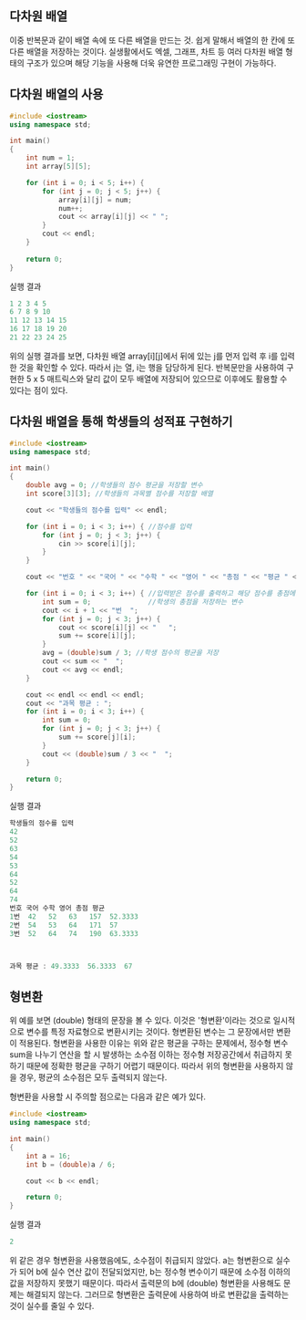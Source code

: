 ## 다차원 배열
이중 반복문과 같이 배열 속에 또 다른 배열을 만드는 것. 쉽게 말해서 배열의 한 칸에 또 다른 배열을 저장하는 것이다. 실생활에서도 엑셀, 그래프, 차트 등 여러 다차원 배열 형태의 구조가 있으며
해당 기능을 사용해 더욱 유연한 프로그래밍 구현이 가능하다.

## 다차원 배열의 사용
```c++
#include <iostream>
using namespace std;

int main()
{
    int num = 1;
    int array[5][5];

    for (int i = 0; i < 5; i++) {
        for (int j = 0; j < 5; j++) {
            array[i][j] = num;
            num++;
            cout << array[i][j] << " ";
        }
        cout << endl;
    }
 
    return 0;
}
```
실행 결과
```c++
1 2 3 4 5
6 7 8 9 10
11 12 13 14 15
16 17 18 19 20
21 22 23 24 25
```
위의 실행 결과를 보면, 다차원 배열 array[i][j]에서 뒤에 있는 j를 먼저 입력 후 i를 입력한 것을 확인할 수 있다. 따라서 j는 열, i는 행을 담당하게 된다. 반복문만을 사용하여 구현한
5 x 5 매트릭스와 달리 값이 모두 배열에 저장되어 있으므로 이후에도 활용할 수 있다는 점이 있다. 

## 다차원 배열을 통해 학생들의 성적표 구현하기
```c++
#include <iostream>
using namespace std;

int main()
{
    double avg = 0; //학생들의 점수 평균을 저장할 변수
    int score[3][3]; //학생들의 과목별 점수를 저장할 배열

    cout << "학생들의 점수를 입력" << endl;

    for (int i = 0; i < 3; i++) { //점수를 입력
        for (int j = 0; j < 3; j++) {
            cin >> score[i][j];
        }
    }

    cout << "번호 " << "국어 " << "수학 " << "영어 " << "총점 " << "평균 " << endl;

    for (int i = 0; i < 3; i++) { //입력받은 점수를 출력하고 해당 점수를 총점에 더함
        int sum = 0;              //학생의 총점을 저장하는 변수
        cout << i + 1 << "번  ";
        for (int j = 0; j < 3; j++) {
            cout << score[i][j] << "   ";
            sum += score[i][j];
        }
        avg = (double)sum / 3; //학생 점수의 평균을 저장
        cout << sum << "  ";
        cout << avg << endl;
    }

    cout << endl << endl << endl;
    cout << "과목 평균 : ";
    for (int i = 0; i < 3; i++) {
        int sum = 0;
        for (int j = 0; j < 3; j++) {
            sum += score[j][i];
        }
        cout << (double)sum / 3 << "  ";
    }

    return 0;
}
```
실행 결과
```c++
학생들의 점수를 입력
42
52
63
54
53
64
52
64
74
번호 국어 수학 영어 총점 평균
1번  42   52   63   157  52.3333
2번  54   53   64   171  57
3번  52   64   74   190  63.3333



과목 평균 : 49.3333  56.3333  67
```
## 형변환
위 예를 보면 (double) 형태의 문장을 볼 수 있다. 이것은 '형변환'이라는 것으로 일시적으로 변수를 특정 자료형으로 변환시키는 것이다. 형변환된 변수는 그 문장에서만 변환이 적용된다.
형변환을 사용한 이유는 위와 같은 평균을 구하는 문제에서, 정수형 변수 sum을 나누기 연산을 할 시 발생하는 소수점 이하는 정수형 저장공간에서 취급하지 못하기 때문에 정확한 평균을 구하기
어렵기 때문이다. 따라서 위의 형변환을 사용하지 않을 경우, 평균의 소수점은 모두 출력되지 않는다.

형변환을 사용할 시 주의할 점으로는 다음과 같은 예가 있다.
```c++
#include <iostream>
using namespace std;

int main()
{
    int a = 16;
    int b = (double)a / 6;

    cout << b << endl;

    return 0;
}
```
실행 결과
```c++
2
```
위 같은 경우 형변환을 사용했음에도, 소수점이 취급되지 않았다. a는 형변환으로 실수가 되어 b에 실수 연산 값이 전달되었지만, b는 정수형 변수이기 때문에 소수점 이하의 값을 저장하지
못했기 때문이다. 따라서 출력문의 b에 (double) 형변환을 사용해도 문제는 해결되지 않는다. 그러므로 형변환은 출력문에 사용하여 바로 변환값을 출력하는 것이 실수를 줄일 수 있다.

